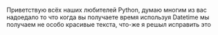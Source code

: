 Приветствую всёх наших любителей Python, думаю многим из вас надоедало то что когда вы получаете время используя Datetime мы получаем не особо красивые текста, что-же я решыл исправить это
